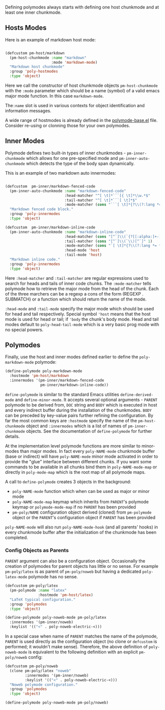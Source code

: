 
Defining polymodes always starts with defining one host chunkmode and at least
one inner chunkmode.

## Hosts Modes

Here is an example of markdown host mode:


```el

(defcustom pm-host/markdown
  (pm-host-chunkmode :name "markdown"
                     :mode 'markdown-mode)
  "Markdown host chunkmode"
  :group 'poly-hostmodes
  :type 'object)

```

Here we call the constructor of host chunkmode objects `pm-host-chunkmode` with
the `:mode` parameter which should be a name (symbol) of a valid emacs major
mode function. In this case `markdown-mode`. 

The`:name` slot is used in various contexts for object identification and
information messages.

A wide range of hostmodes is already defined in the
[polymode-base.el](https://github.com/polymode/polymode/blob/master/polymode-base.el)
file. Consider re-using or clonning those for your own polymodes.

## Inner Modes

Polymode defines two built-in types of inner chunkmodes - `pm-inner-chunkmode`
which allows for one pre-specified mode and `pm-inner-auto-chunkmode` which
detects the type of the body span dynamically.

This is an example of two markdown auto innermodes:

```el

(defcustom  pm-inner/markdown-fenced-code
  (pm-inner-auto-chunkmode :name "markdown-fenced-code"
                           :head-matcher "^[ \t]*```[{ \t]*\\w.*$"
                           :tail-matcher "^[ \t]*```[ \t]*$"
                           :mode-matcher (cons "```[ \t]*{?\\(?:lang *= *\\)?\\([^ \t\n;=,}]+\\)" 1))
  "Markdown fenced code block."
  :group 'poly-innermodes
  :type 'object)

(defcustom  pm-inner/markdown-inline-code
  (pm-inner-auto-chunkmode :name "markdown-inline-code"
                           :head-matcher (cons "[^`]\\(`{?[[:alpha:]+-]+\\)[ \t]" 1)
                           :tail-matcher (cons "[^`]\\(`\\)[^`]" 1)
                           :mode-matcher (cons "`[ \t]*{?\\(?:lang *= *\\)?\\([[:alpha:]+-]+\\)" 1)
                           :head-mode 'host
                           :tail-mode 'host)
  "Markdown inline code."
  :group 'poly-innermodes
  :type 'object)

```

Here `:head-matcher` and `:tail-matcher` are regular expressions used to search
for heads and tails of inner code chunks. The `:mode-matcher` tells polymode how
to retrieve the major mode from the head of the chunk. Each of the three
marchers can be a regexp a cons of the form (REGEXP . SUBMATCH) or a function
which should return the name of the mode.

`:head-mode` and `:tail-mode` specify the major mode which should be used for
head and tail respectively. Special symbol `'host` means that the host mode is
used for head or tail; if `'body` the chunk's body mode. Head and tail modes
default to `poly-head-tail-mode` which is a very basic prog mode with no special
powers.

## Polymodes

Finally, use the host and inner modes defined earlier to define the
`poly-markdown-mode` polymode:

```el
(define-polymode poly-markdown-mode
  :hostmode 'pm-host/markdown
  :innermodes '(pm-inner/markdown-fenced-code
                pm-inner/markdown-inline-code))
```

`define-polymode` is similar to the standard Emacs utilities
`define-derived-mode` and `define-minor-mode`. It accepts several optional
arguments - `PARENT` polymode to be derived from, `DOC` string and `BODY` which
is executed in host and every indirect buffer during the installation of the
chunkmodes. `BODY` can be preceded by key-value pairs further refining the
configuration. By far the most common keys are `:hostmode` specify the name of
the `pm-host-chunkmode` object and `:innermodes` which is a list of names of
`pm-inner-chunkmode` objects. See the documentation of `define-polymode` for
further details.

At the implementation level polymode functions are more similar to minor-modes
than major modes. In fact every `poly-NAME-mode` chunkmode buffer (base or
indirect) will have `poly-NAME-mode` minor mode activated in order to provide
the "glue" interface between different chunks. If you want some commands to be
available in all chunks bind them in `poly-NAME-mode-map` or directly in
`poly-mode-map` which is the root map of all polymode maps.

A call to `define-polymode` creates 3 objects in the background:

  - `poly-NAME-mode` function which when can be used as major or minor mode
  - `poly-NAME-mode-map` keymap which inherits from `PARENT`'s polymode keymap
    or `polymode-mode-map` if no `PARENT` has been provided
  - `pm-poly/NAME` configuration object derived (cloned) from `pm-polymode`
    object or the `PARENT`'s configuration object if `PARENT` has been provided
    
`poly-NAME-mode` will also run `poly-NAME-mode-hook` (and all parents' hooks) in
every chunkmode buffer after the initialization of the chunkmode has been
completed.

### Config Objects as Parents 

`PARENT` argument can also be a configuration object. Occasionally the creation
of polymodes for parent objects has little or no sense. For example
`pm-poly/latex` is as parent of `pm-poly/noweb` but having a dedicated
`poly-latex-mode` polymode has no sense.

```el
(defcustom pm-poly/latex
  (pm-polymode :name "latex"
               :hostmode 'pm-host/latex)
  "LaTeX typical configuration."
  :group 'polymodes
  :type 'object)

(define-polymode poly-noweb-mode pm-poly/latex
  :innermodes '(pm-inner/noweb)
  :keylist '(("<" . poly-noweb-electric-<)))

```

In a special case when name of `PARENT` matches the name of the polymode,
`PARENT` is used directly as the configuration object (no clone or `defcustom`
is performed; it wouldn't make sense). Therefore, the above definition of
`poly-noweb-mode` is equivalent to the following definition with an explicit
`pm-poly/noweb` config:

```el
(defcustom pm-poly/noweb
  (clone pm-poly/latex "noweb"
         :innermodes '(pm-inner/noweb)
         :keylist '(("<" . poly-noweb-electric-<)))
  "Noweb polymode configuration."
  :group 'polymodes
  :type 'object)

(define-polymode poly-noweb-mode pm-poly/noweb)
```

